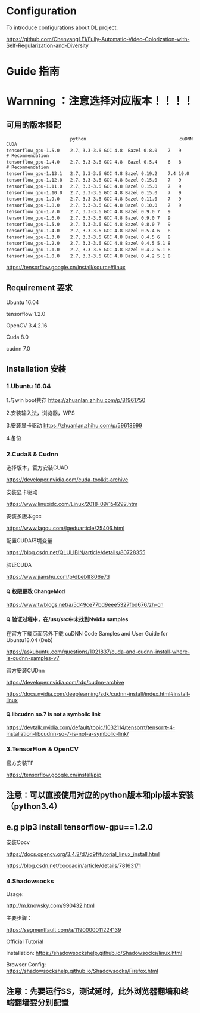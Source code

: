 # Configuration
To introduce configurations about DL project.

https://github.com/ChenyangLEI/Fully-Automatic-Video-Colorization-with-Self-Regularization-and-Diversity
# Guide 指南
# Warnning ：注意选择对应版本！！！！
## 可用的版本搭配
	                        python                                   cuDNN   CUDA         
	tensorflow_gpu-1.5.0	2.7、3.3-3.6	GCC 4.8	 Bazel 0.8.0	7	9    # Recommendation
	tensorflow_gpu-1.4.0	2.7、3.3-3.6	GCC 4.8	 Bazel 0.5.4	6	8    # Recommendation
	tensorflow_gpu-1.13.1	2.7、3.3-3.6	GCC 4.8	Bazel 0.19.2	7.4	10.0
	tensorflow_gpu-1.12.0	2.7、3.3-3.6	GCC 4.8	Bazel 0.15.0	7	9
	tensorflow_gpu-1.11.0	2.7、3.3-3.6	GCC 4.8	Bazel 0.15.0	7	9
	tensorflow_gpu-1.10.0	2.7、3.3-3.6	GCC 4.8	Bazel 0.15.0	7	9
	tensorflow_gpu-1.9.0	2.7、3.3-3.6	GCC 4.8	Bazel 0.11.0	7	9
	tensorflow_gpu-1.8.0	2.7、3.3-3.6	GCC 4.8	Bazel 0.10.0	7	9
	tensorflow_gpu-1.7.0	2.7、3.3-3.6	GCC 4.8	Bazel 0.9.0	7	9
	tensorflow_gpu-1.6.0	2.7、3.3-3.6	GCC 4.8	Bazel 0.9.0	7	9
	tensorflow_gpu-1.5.0	2.7、3.3-3.6	GCC 4.8	Bazel 0.8.0	7	9
	tensorflow_gpu-1.4.0	2.7、3.3-3.6	GCC 4.8	Bazel 0.5.4	6	8
	tensorflow_gpu-1.3.0	2.7、3.3-3.6	GCC 4.8	Bazel 0.4.5	6	8
	tensorflow_gpu-1.2.0	2.7、3.3-3.6	GCC 4.8	Bazel 0.4.5	5.1	8
	tensorflow_gpu-1.1.0	2.7、3.3-3.6	GCC 4.8	Bazel 0.4.2	5.1	8
	tensorflow_gpu-1.0.0	2.7、3.3-3.6	GCC 4.8	Bazel 0.4.2	5.1	8

https://tensorflow.google.cn/install/source#linux

## Requirement 要求
Ubuntu 16.04

tensorflow 1.2.0

OpenCV 3.4.2.16

Cuda 8.0 

cudnn 7.0
## Installation 安装
### 1.Ubuntu 16.04

1.与win boot共存 
https://zhuanlan.zhihu.com/p/81961750
  
2.安装输入法，浏览器，WPS
  
3.安装显卡驱动 
https://zhuanlan.zhihu.com/p/59618999
      
4.备份
      
### 2.Cuda8 & Cudnn
选择版本，官方安装CUAD

https://developer.nvidia.com/cuda-toolkit-archive

安装显卡驱动

https://www.linuxidc.com/Linux/2018-09/154292.htm

安装多版本gcc

https://www.lagou.com/lgeduarticle/25406.html

配置CUDA环境变量

https://blog.csdn.net/QLULIBIN/article/details/80728355

验证CUDA

https://www.jianshu.com/p/dbeb1f806e7d

#### Q.权限更改 ChangeMod

https://www.twblogs.net/a/5d49ce77bd9eee5327fbd676/zh-cn

#### Q.验证过程中，在/usr/src中未找到Nvidia samples

在官方下载页面另外下载 cuDNN Code Samples and User Guide for Ubuntu18.04 (Deb)

https://askubuntu.com/questions/1021837/cuda-and-cudnn-install-where-is-cudnn-samples-v7      

官方安装CUDnn

https://developer.nvidia.com/rdp/cudnn-archive

https://docs.nvidia.com/deeplearning/sdk/cudnn-install/index.html#install-linux

#### Q.libcudnn.so.7 is not a symbolic link

https://devtalk.nvidia.com/default/topic/1032114/tensorrt/tensorrt-4-installation-libcudnn-so-7-is-not-a-symbolic-link/
          
### 3.TensorFlow & OpenCV

官方安装TF

https://tensorflow.google.cn/install/pip

## 注意：可以直接使用对应的python版本和pip版本安装（python3.4）

## e.g pip3 install tensorflow-gpu==1.2.0

安装Opcv

https://docs.opencv.org/3.4.2/d7/d9f/tutorial_linux_install.html

https://blog.csdn.net/cocoaqin/article/details/78163171

### 4.Shadowsocks

Usage:
      
http://m.knowsky.com/990432.html

主要步骤：
       
https://segmentfault.com/a/1190000011224139

Official Tutorial

Installation:
https://shadowsockshelp.github.io/Shadowsocks/linux.html

Browser Config:
https://shadowsockshelp.github.io/Shadowsocks/Firefox.html

## 注意：先要运行SS，测试延时，此外浏览器翻墙和终端翻墙要分别配置




            
      
